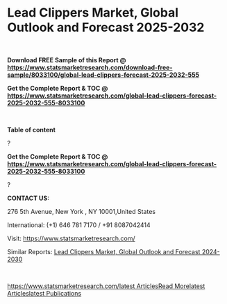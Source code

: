 <h1>Lead Clippers Market, Global Outlook and Forecast 2025-2032</h1><br/><p><strong>Download FREE Sample of this Report @ <a href="https://www.statsmarketresearch.com/download-free-sample/8033100/global-lead-clippers-forecast-2025-2032-555">https://www.statsmarketresearch.com/download-free-sample/8033100/global-lead-clippers-forecast-2025-2032-555</a></strong></p>
 
 
 
 <div><b>Get the Complete Report & TOC @ <a href="https://www.statsmarketresearch.com/global-lead-clippers-forecast-2025-2032-555-8033100">https://www.statsmarketresearch.com/global-lead-clippers-forecast-2025-2032-555-8033100</a></b></div>
 
 
 
 <p><br />
 
 <b>Table of content</b></p>
 
 
 
 <p>? </p>
 
 
 
 <div><b>Get the Complete Report & TOC @ <a href="https://www.statsmarketresearch.com/global-lead-clippers-forecast-2025-2032-555-8033100">https://www.statsmarketresearch.com/global-lead-clippers-forecast-2025-2032-555-8033100</a></b></div>
 
 
 
 <p>? </p>
 
 
 
 <p><b>CONTACT US:</b><br />
 
 276 5th Avenue, New York , NY 10001,United States<br />
 
 International: (+1) 646 781 7170 / +91 8087042414<br />
 
 Visit: <a href="https://www.statsmarketresearch.com/">https://www.statsmarketresearch.com/</a><br />
 
 Similar Reports: <a href="https://www.statsmarketresearch.com/global-lead-clippers-forecast-2025-2032-555-8033100">Lead Clippers Market, Global Outlook and Forecast 2024-2030</a><br />
 
 <br />
 
 <a href="https://gyeongbokgung.com">https://www.statsmarketresearch.com/</a><a href="https://hallyeomaritime.com">latest Articles</a><a href="https://jingwansa.com">Read More</a><a href="https://nguoiviet.jp/">latest Articles</a><a href="https://www.intelmarketresearch.com/">latest Publications</a></p>